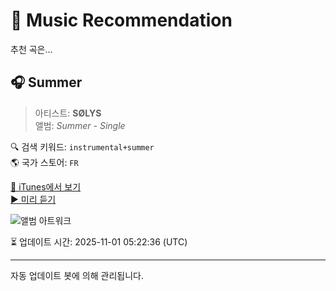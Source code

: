 
# 🎵 Music Recommendation

추천 곡은...

## 🎧 Summer  
> 아티스트: **SØLYS**  
> 앨범: _Summer - Single_  

🔍 검색 키워드: `instrumental+summer`  
🌎 국가 스토어: `FR`

[🔗 iTunes에서 보기](https://music.apple.com/fr/album/summer/1799699309?i=1799699310&uo=4)  
[▶️ 미리 듣기](https://audio-ssl.itunes.apple.com/itunes-assets/AudioPreview221/v4/b3/ff/9e/b3ff9edb-ae18-3b81-ec37-15f35153009a/mzaf_3988303147880871096.plus.aac.p.m4a)

![앨범 아트워크](https://is1-ssl.mzstatic.com/image/thumb/Music221/v4/91/0a/ed/910aed15-735d-f7b4-76e6-b17946df6333/816872b0-8d0c-4ee6-bd9d-aad111d72a08.jpg/100x100bb.jpg)

⏳ 업데이트 시간: 2025-11-01 05:22:36 (UTC)

---
자동 업데이트 봇에 의해 관리됩니다.
